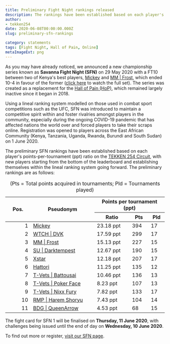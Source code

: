 ```yaml
---
title: Preliminary Fight Night rankings released
description: The rankings have been established based on each player's points-per-tournament ratio on the TEKKEN 254 Circuit, with new players starting from the bottom and establishing themselves within the lineal ranking system going forward.
author:
- tekken254
date: 2020-06-08T00:00:00.000Z
slug: preliminary-sfn-rankings

category: statements
tags: [Fight Night, Hall of Pain, Online]
metaImageExt: png
---
```

<p>As you may have already noticed, we announced a new championship series known as <strong>Savanna Fight Night (SFN)</strong> on 29 May 2020 with a FT10 between two of Kenya's best players, <a href="/fight-night/profile.html?id=2907096" target="_blank">Mickey</a>    and <a href="/fight-night/profile.html?id=4644523" target="_blank">MM | Frost</a>, which ended 10-4 in favour of the former (<a href="https://www.youtube.com/watch?v=ocuPiMNWxEM" target="_blank">click here</a> to watch the full set). The series was
    created as a replacement for the <a href="https://www.youtube.com/playlist?list=PLywPefEOxPcOAtwYUDAgWtOO1RrRoj5kT" target="_blank">Hall of Pain (HoP)</a>, which remained largely inactive since it began in 2018.</p>
<p>Using a lineal ranking system modelled on those used in combat sport competitions such as the UFC, SFN was introduced to maintain a competitive spirit within and foster rivalries amongst players in the community, especially during the ongoing COVID-19
    pandemic that has affected nations the world over and forced players to take their scraps online. Registration was opened to players across the East African Community (Kenya, Tanzania, Uganda, Rwanda, Burundi and South Sudan) on 1 June 2020.</p>
<p>The preliminary SFN rankings have been established based on each player's points-per-tournament (ppt) ratio on the <a href="/circuit" target="_blank">TEKKEN 254 Circuit</a>, with new players starting from the bottom of the leaderboard and establishing
    themselves within the lineal ranking system going forward. The preliminary rankings are as follows:</p>
<table class="table table-responsive-lg post-table">
    <caption class="text-white">(Pts = Total points acquired in tournaments; Pld = Tournaments played)</caption>
    <thead>
        <tr>
            <th rowspan="2" width="64px">Pos.</th>
            <th rowspan="2" width="40%">Pseudonym</th>
            <th colspan="3" class="text-center">Points per tournament (ppt)</th>
        </tr>
        <tr>
            <th>Ratio</th>
            <th>Pts</th>
            <th>Pld</th>
        </tr>
    </thead>
    <tbody>
        <tr>
            <td style="text-align: right;">1</td>
            <td><a href="/fight-night/profile.html?id=2907096" target="_blank">Mickey</a></td>
            <td>23.18 ppt</td>
            <td>394</td>
            <td>17</td>
        </tr>
        <tr>
            <td style="text-align: right;">2</td>
            <td><a href="/fight-night/profile.html?id=4092983" target="_blank">WTCH | DVK</a></td>
            <td>17.59 ppt</td>
            <td>299</td>
            <td>17</td>
        </tr>
        <tr>
            <td style="text-align: right;">3</td>
            <td><a href="/fight-night/profile.html?id=4644523" target="_blank">MM | Frost</a></td>
            <td>15.13 ppt</td>
            <td>227</td>
            <td>15</td>
        </tr>
        <tr>
            <td style="text-align: right;">4</td>
            <td><a href="/fight-night/profile.html?id=0749083" target="_blank">SU | Darktempest</a></td>
            <td>12.67 ppt</td>
            <td>190</td>
            <td>15</td>
        </tr>
        <tr>
            <td style="text-align: right;">5</td>
            <td><a href="/fight-night/profile.html?id=4183920" target="_blank">Xstar</a></td>
            <td>12.18 ppt</td>
            <td>207</td>
            <td>17</td>
        </tr>
        <tr>
            <td style="text-align: right;">6</td>
            <td><a href="/fight-night/profile.html?id=7900514" target="_blank">Hattori</a></td>
            <td>11.25 ppt</td>
            <td>135</td>
            <td>12</td>
        </tr>
        <tr>
            <td style="text-align: right;">7</td>
            <td><a href="/fight-night/profile.html?id=0145831" target="_blank">T-Vets | Battousai</a></td>
            <td>10.46 ppt</td>
            <td>136</td>
            <td>13</td>
        </tr>
        <tr>
            <td style="text-align: right;">8</td>
            <td><a href="/fight-night/profile.html?id=4291033" target="_blank">T-Vets | Poker Face</a></td>
            <td>8.23 ppt</td>
            <td>107</td>
            <td>13</td>
        </tr>
        <tr>
            <td style="text-align: right;">9</td>
            <td><a href="/fight-night/profile.html?id=9970940" target="_blank">T-Vets | Nixx Fury</a></td>
            <td>7.82 ppt</td>
            <td>133</td>
            <td>17</td>
        </tr>
        <tr>
            <td style="text-align: right;">10</td>
            <td><a href="/fight-night/profile.html?id=1677506" target="_blank">RMP | Harem Shoryu</a></td>
            <td>7.43 ppt</td>
            <td>104</td>
            <td>14</td>
        </tr>
        <tr>
            <td style="text-align: right;">11</td>
            <td><a href="/fight-night/profile.html?id=4455946" target="_blank">BDG | QueenArrow</a></td>
            <td>4.53 ppt</td>
            <td>68</td>
            <td>15</td>
        </tr>
    </tbody>
</table>
<p>The fight card for SFN 1 will be finalised on <strong>Thursday, 11 June 2020</strong>, with challenges being issued until the end of day on <strong>Wednesday, 10 June 2020</strong>.</p>
<p>To find out more or register, <a href="/fight-night" target="_blank">visit our SFN page</a>.</p>